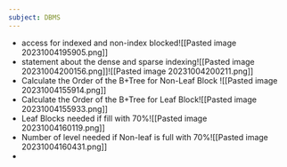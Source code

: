 ```yaml
---
subject: DBMS
---
```

- access for indexed and non-index blocked![[Pasted image 20231004195905.png]]
- statement about the dense and sparse indexing![[Pasted image 20231004200156.png]]![[Pasted image 20231004200211.png]]
- Calculate the Order of the B+Tree for Non-Leaf Block ![[Pasted image 20231004155914.png]]
-  Calculate the Order of the B+Tree for Leaf Block![[Pasted image 20231004155933.png]]
- Leaf Blocks needed if fill with 70%![[Pasted image 20231004160119.png]]
- Number of level needed if Non-leaf is full with 70%![[Pasted image 20231004160431.png]]
- 